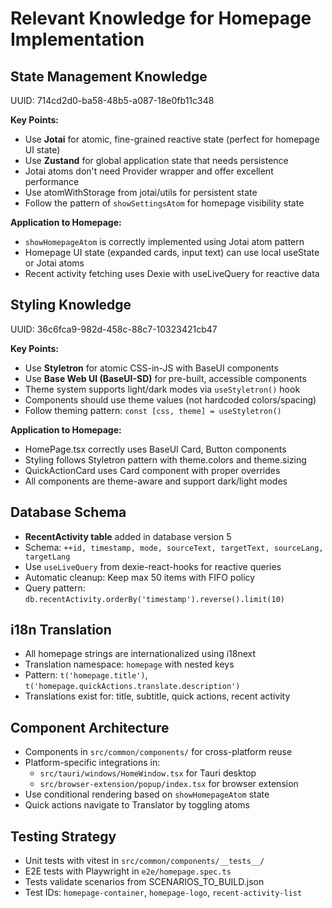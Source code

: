 # Relevant Knowledge for Homepage Implementation

## State Management Knowledge
UUID: 714cd2d0-ba58-48b5-a087-18e0fb11c348

**Key Points:**
- Use **Jotai** for atomic, fine-grained reactive state (perfect for homepage UI state)
- Use **Zustand** for global application state that needs persistence
- Jotai atoms don't need Provider wrapper and offer excellent performance
- Use atomWithStorage from jotai/utils for persistent state
- Follow the pattern of `showSettingsAtom` for homepage visibility state

**Application to Homepage:**
- `showHomepageAtom` is correctly implemented using Jotai atom pattern
- Homepage UI state (expanded cards, input text) can use local useState or Jotai atoms
- Recent activity fetching uses Dexie with useLiveQuery for reactive data

## Styling Knowledge
UUID: 36c6fca9-982d-458c-88c7-10323421cb47

**Key Points:**
- Use **Styletron** for atomic CSS-in-JS with BaseUI components
- Use **Base Web UI (BaseUI-SD)** for pre-built, accessible components
- Theme system supports light/dark modes via `useStyletron()` hook
- Components should use theme values (not hardcoded colors/spacing)
- Follow theming pattern: `const [css, theme] = useStyletron()`

**Application to Homepage:**
- HomePage.tsx correctly uses BaseUI Card, Button components
- Styling follows Styletron pattern with theme.colors and theme.sizing
- QuickActionCard uses Card component with proper overrides
- All components are theme-aware and support dark/light modes

## Database Schema
- **RecentActivity table** added in database version 5
- Schema: `++id, timestamp, mode, sourceText, targetText, sourceLang, targetLang`
- Use `useLiveQuery` from dexie-react-hooks for reactive queries
- Automatic cleanup: Keep max 50 items with FIFO policy
- Query pattern: `db.recentActivity.orderBy('timestamp').reverse().limit(10)`

## i18n Translation
- All homepage strings are internationalized using i18next
- Translation namespace: `homepage` with nested keys
- Pattern: `t('homepage.title')`, `t('homepage.quickActions.translate.description')`
- Translations exist for: title, subtitle, quick actions, recent activity

## Component Architecture
- Components in `src/common/components/` for cross-platform reuse
- Platform-specific integrations in:
  - `src/tauri/windows/HomeWindow.tsx` for Tauri desktop
  - `src/browser-extension/popup/index.tsx` for browser extension
- Use conditional rendering based on `showHomepageAtom` state
- Quick actions navigate to Translator by toggling atoms

## Testing Strategy
- Unit tests with vitest in `src/common/components/__tests__/`
- E2E tests with Playwright in `e2e/homepage.spec.ts`
- Tests validate scenarios from SCENARIOS_TO_BUILD.json
- Test IDs: `homepage-container`, `homepage-logo`, `recent-activity-list`
